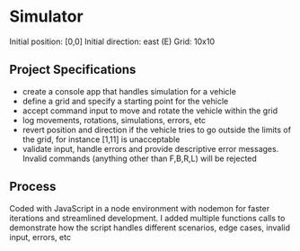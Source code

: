 # Simulator

Initial position: [0,0]
Initial direction: east (E)
Grid: 10x10

## Project Specifications

-  create a console app that handles simulation for a vehicle
-  define a grid and specify a starting point for the vehicle
-  accept command input to move and rotate the vehicle within the grid
-  log movements, rotations, simulations, errors, etc
-  revert position and direction if the vehicle tries to go outside the limits of the grid, for instance [1,11] is unacceptable
-  validate input, handle errors and provide descriptive error messages. Invalid commands (anything other than F,B,R,L) will be rejected

## Process

Coded with JavaScript in a node environment with nodemon for faster iterations and streamlined development. I added multiple functions calls to demonstrate how the script handles different scenarios, edge cases, invalid input, errors, etc

